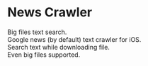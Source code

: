 # News Crawler

Big files text search.<br>
Google news (by default) text crawler for iOS.<br>
Search text while downloading file.<br>
Even big files supported.<br>
